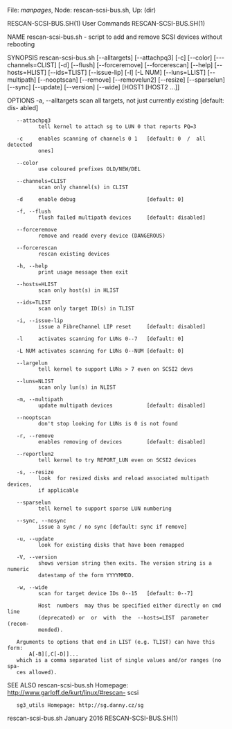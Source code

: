 File: *manpages*,  Node: rescan-scsi-bus.sh,  Up: (dir)

RESCAN-SCSI-BUS.SH(1)            User Commands           RESCAN-SCSI-BUS.SH(1)



NAME
       rescan-scsi-bus.sh  -  script  to  add  and remove SCSI devices without
       rebooting

SYNOPSIS
       rescan-scsi-bus.sh   [--alltargets]   [--attachpq3]   [-c]    [--color]
       [---channels=CLIST]   [-d]  [--flush]  [--forceremove]  [--forcerescan]
       [--help] [--hosts=HLIST]  [--ids=TLIST]  [--issue-lip]  [-l]  [-L  NUM]
       [--luns=LLIST]  [--multipath]  [--nooptscan]  [--remove] [--removelun2]
       [--resize]  [--sparselun]  [--sync]  [--update]  [--version]   [--wide]
       [HOST1 [HOST2 ...]]

OPTIONS
       -a, --alltargets
              scan  all  targets,  not  just currently existing [default: dis-
              abled]

       --attachpq3
              tell kernel to attach sg to LUN 0 that reports PQ=3

       -c     enables scanning of channels 0 1   [default: 0  /  all  detected
              ones]

       --color
              use coloured prefixes OLD/NEW/DEL

       --channels=CLIST
              scan only channel(s) in CLIST

       -d     enable debug                       [default: 0]

       -f, --flush
              flush failed multipath devices     [default: disabled]

       --forceremove
              remove and readd every device (DANGEROUS)

       --forcerescan
              rescan existing devices

       -h, --help
              print usage message then exit

       --hosts=HLIST
              scan only host(s) in HLIST

       --ids=TLIST
              scan only target ID(s) in TLIST

       -i, --issue-lip
              issue a FibreChannel LIP reset     [default: disabled]

       -l     activates scanning for LUNs 0--7   [default: 0]

       -L NUM activates scanning for LUNs 0--NUM [default: 0]

       --largelun
              tell kernel to support LUNs > 7 even on SCSI2 devs

       --luns=NLIST
              scan only lun(s) in NLIST

       -m, --multipath
              update multipath devices           [default: disabled]

       --nooptscan
              don't stop looking for LUNs is 0 is not found

       -r, --remove
              enables removing of devices        [default: disabled]

       --reportlun2
              tell kernel to try REPORT_LUN even on SCSI2 devices

       -s, --resize
              look  for resized disks and reload associated multipath devices,
              if applicable

       --sparselun
              tell kernel to support sparse LUN numbering

       --sync, --nosync
              issue a sync / no sync [default: sync if remove]

       -u, --update
              look for existing disks that have been remapped

       -V, --version
              shows version string then exits. The version string is a numeric
              datestamp of the form YYYYMMDD.

       -w, --wide
              scan for target device IDs 0--15   [default: 0--7]

              Host  numbers  may thus be specified either directly on cmd line
              (deprecated) or  or  with  the  --hosts=LIST  parameter  (recom-
              mended).

       Arguments to options that end in LIST (e.g. TLIST) can have this form:
           A[-B][,C[-D]]...
       which is a comma separated list of single values and/or ranges (no spa-
       ces allowed).

SEE ALSO
       rescan-scsi-bus.sh Homepage:  http://www.garloff.de/kurt/linux/#rescan-
       scsi

       sg3_utils Homepage: http://sg.danny.cz/sg



rescan-scsi-bus.sh               January 2016            RESCAN-SCSI-BUS.SH(1)
